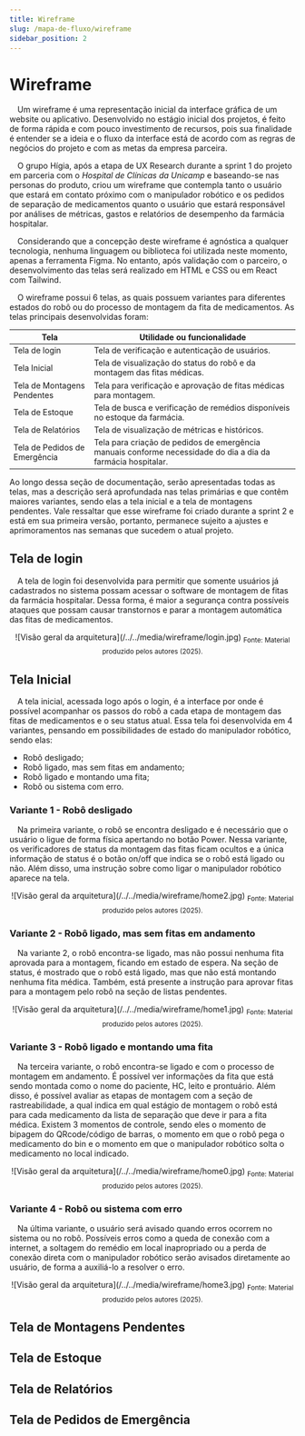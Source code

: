 ```yaml
---
title: Wireframe
slug: /mapa-de-fluxo/wireframe
sidebar_position: 2
---
```


# Wireframe

&emsp;Um wireframe é uma representação inicial da interface gráfica de um website ou aplicativo. Desenvolvido no estágio inicial dos projetos, é feito de forma rápida e com pouco investimento de recursos, pois sua finalidade é entender se a ideia e o fluxo da interface está de acordo com as regras de negócios do projeto e com as metas da empresa parceira.

&emsp;O grupo Hígia, após a etapa de UX Research durante a sprint 1 do projeto em parceria com o *Hospital de Clínicas da Unicamp* e baseando-se nas personas do produto, criou um wireframe que contempla tanto o usuário que estará em contato próximo com o manipulador robótico e os pedidos de separação de medicamentos quanto o usuário que estará responsável por análises de métricas, gastos e relatórios de desempenho da farmácia hospitalar. 

&emsp;Considerando que a concepção deste wireframe é agnóstica a qualquer tecnologia, nenhuma linguagem ou biblioteca foi utilizada neste momento, apenas a ferramenta Figma. No entanto, após validação com o parceiro, o desenvolvimento das telas será realizado em HTML e CSS ou em React com Tailwind.

&emsp;O wireframe possui 6 telas, as quais possuem variantes para diferentes estados do robô ou do processo de montagem da fita de medicamentos. As telas principais desenvolvidas foram:

Tela | Utilidade ou funcionalidade
---- | ---------------------------
Tela de login | Tela de verificação e autenticação de usuários.
Tela Inicial | Tela de visualização do status do robô e da montagem das fitas médicas.
Tela de Montagens Pendentes | Tela para verificação e aprovação de fitas médicas para montagem.
Tela de Estoque | Tela de busca e verificação de remédios disponíveis no estoque da farmácia.
Tela de Relatórios | Tela de visualização de métricas e históricos.
Tela de Pedidos de Emergência | Tela para criação de pedidos de emergência manuais conforme necessidade do dia a dia da farmácia hospitalar.

Ao longo dessa seção de documentação, serão apresentadas todas as telas, mas a descrição será aprofundada nas telas primárias e que contêm maiores variantes, sendo elas a tela inicial e a tela de montagens pendentes. Vale ressaltar que esse wireframe foi criado durante a sprint 2 e está em sua primeira versão, portanto, permanece sujeito a ajustes e aprimoramentos nas semanas que sucedem o atual projeto. 

## Tela de login

&emsp;A tela de login foi desenvolvida para permitir que somente usuários já cadastrados no sistema possam acessar o software de montagem de fitas da farmácia hospitalar. Dessa forma, é maior a segurança contra possíveis ataques que possam causar transtornos e parar a montagem automática das fitas de medicamentos.

<div align="center">
![Visão geral da arquitetura](/../../media/wireframe/login.jpg)
<sub>Fonte: Material produzido pelos autores (2025).</sub>
</div>

## Tela Inicial

&emsp;A tela inicial, acessada logo após o login, é a interface por onde é possível acompanhar os passos do robô a cada etapa de montagem das fitas de medicamentos e o seu status atual. Essa tela foi desenvolvida em 4 variantes, pensando em possibilidades de estado do manipulador robótico, sendo elas:

- Robô desligado;
- Robô ligado, mas sem fitas em andamento;
- Robô ligado e montando uma fita;
- Robô ou sistema com erro.

### Variante 1 - Robô desligado

&emsp;Na primeira variante, o robô se encontra desligado e é necessário que o usuário o ligue de forma física apertando no botão Power. Nessa variante, os verificadores de status da montagem das fitas ficam ocultos e a única informação de status é o botão on/off que indica se o robô está ligado ou não. Além disso, uma instrução sobre como ligar o manipulador robótico aparece na tela.

<div align="center">
![Visão geral da arquitetura](/../../media/wireframe/home2.jpg)
<sub>Fonte: Material produzido pelos autores (2025).</sub>
</div>

### Variante 2 - Robô ligado, mas sem fitas em andamento

&emsp;Na variante 2, o robô encontra-se ligado, mas não possui nenhuma fita aprovada para a montagem, ficando em estado de espera. Na seção de status, é mostrado que o robô está ligado, mas que não está montando nenhuma fita médica. Também, está presente a instrução para aprovar fitas para a montagem pelo robô na seção de listas pendentes.

<div align="center">
![Visão geral da arquitetura](/../../media/wireframe/home1.jpg)
<sub>Fonte: Material produzido pelos autores (2025).</sub>
</div>

### Variante 3 - Robô ligado e montando uma fita

&emsp;Na terceira variante, o robô encontra-se ligado e com o processo de montagem em andamento. É possível ver informações da fita que está sendo montada como o nome do paciente, HC, leito e prontuário. Além disso, é possível avaliar as etapas de montagem com a seção de rastreabilidade, a qual indica em qual estágio de montagem o robô está para cada medicamento da lista de separação que deve ir para a fita médica. Existem 3 momentos de controle, sendo eles o momento de bipagem do QRcode/código de barras, o momento em que o robô pega o medicamento do bin e o momento em que o manipulador robótico solta o medicamento no local indicado. 

<div align="center">
![Visão geral da arquitetura](/../../media/wireframe/home0.jpg)
<sub>Fonte: Material produzido pelos autores (2025).</sub>
</div>

### Variante 4 - Robô ou sistema com erro

&emsp;Na última variante, o usuário será avisado quando erros ocorrem no sistema ou no  robô. Possíveis erros como a queda de conexão com a internet, a soltagem do remédio em local inapropriado ou a perda de conexão direta com o manipulador robótico serão avisados diretamente ao usuário, de forma a auxiliá-lo a resolver o erro.

<div align="center">
![Visão geral da arquitetura](/../../media/wireframe/home3.jpg)
<sub>Fonte: Material produzido pelos autores (2025).</sub>
</div>

## Tela de Montagens Pendentes

## Tela de Estoque

## Tela de Relatórios

## Tela de Pedidos de Emergência
